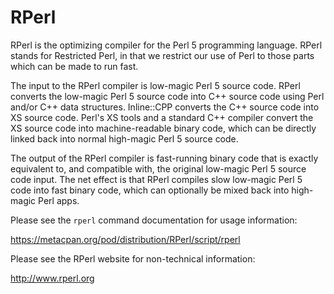 RPerl
=====

RPerl is the optimizing compiler for the Perl 5 programming language.  RPerl stands for Restricted Perl, in that we restrict our use of Perl to those parts which can be made to run fast.

The input to the RPerl compiler is low-magic Perl 5 source code.  RPerl converts the low-magic Perl 5 source code into C++ source code using Perl and/or C++ data structures.  Inline::CPP converts the C++ source code into XS source code.  Perl's XS tools and a standard C++ compiler convert the XS source code into machine-readable binary code, which can be directly linked back into normal high-magic Perl 5 source code.  

The output of the RPerl compiler is fast-running binary code that is exactly equivalent to, and compatible with, the original low-magic Perl 5 source code input.  The net effect is that RPerl compiles slow low-magic Perl 5 code into fast binary code, which can optionally be mixed back into high-magic Perl apps.

Please see the `rperl` command documentation for usage information:

<a href="https://metacpan.org/pod/distribution/RPerl/script/rperl">https://metacpan.org/pod/distribution/RPerl/script/rperl</a>

Please see the RPerl website for non-technical information:

<a href="http://www.rperl.org">http://www.rperl.org</a>

